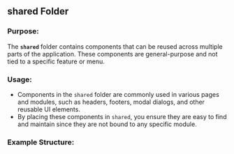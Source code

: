 ## **shared Folder**

### Purpose:

The **`shared`** folder contains components that can be reused across multiple parts of the application. These components are general-purpose and not tied to a specific feature or menu.

### Usage:

- Components in the `shared` folder are commonly used in various pages and modules, such as headers, footers, modal dialogs, and other reusable UI elements.
- By placing these components in `shared`, you ensure they are easy to find and maintain since they are not bound to any specific module.

### Example Structure:
